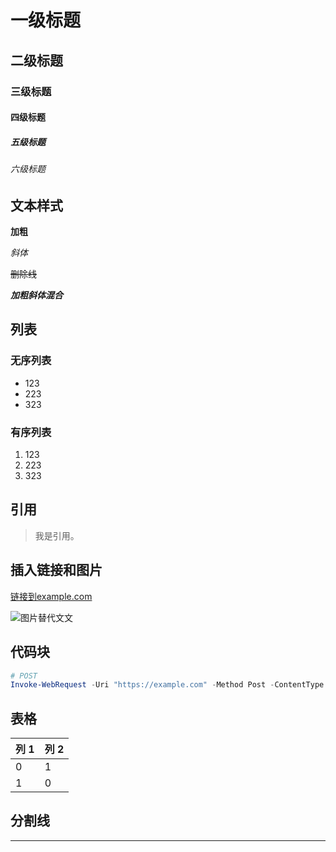 
# 一级标题

## 二级标题

### 三级标题

#### 四级标题

##### 五级标题

###### 六级标题


## 文本样式

**加粗**

*斜体*

~~删除线~~

***加粗斜体混合***


## 列表

### 无序列表
- 123
- 223
- 323

### 有序列表
1. 123
2. 223
3. 323


## 引用

> 我是引用。


## 插入链接和图片

[链接到example.com](https://example.com/)

![图片替代文文](https://example.com/)


## 代码块

```PowerShell
# POST
Invoke-WebRequest -Uri "https://example.com" -Method Post -ContentType "application/json" -Body '{"example":"https://example.com"}'
```

## 表格

| 列 1 | 列 2 |
|------|------|
| 0 | 1 |
| 1 | 0 |


## 分割线

---
